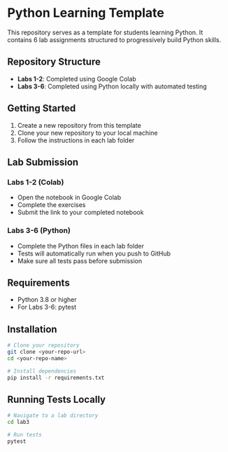 # Python Learning Template

This repository serves as a template for students learning Python. It contains 6 lab assignments structured to progressively build Python skills.

## Repository Structure

- **Labs 1-2**: Completed using Google Colab
- **Labs 3-6**: Completed using Python locally with automated testing

## Getting Started

1. Create a new repository from this template
2. Clone your new repository to your local machine
3. Follow the instructions in each lab folder

## Lab Submission

### Labs 1-2 (Colab)
- Open the notebook in Google Colab
- Complete the exercises
- Submit the link to your completed notebook

### Labs 3-6 (Python)
- Complete the Python files in each lab folder
- Tests will automatically run when you push to GitHub
- Make sure all tests pass before submission

## Requirements

- Python 3.8 or higher
- For Labs 3-6: pytest

## Installation

```bash
# Clone your repository
git clone <your-repo-url>
cd <your-repo-name>

# Install dependencies
pip install -r requirements.txt
```

## Running Tests Locally

```bash
# Navigate to a lab directory
cd lab3

# Run tests
pytest
``` 